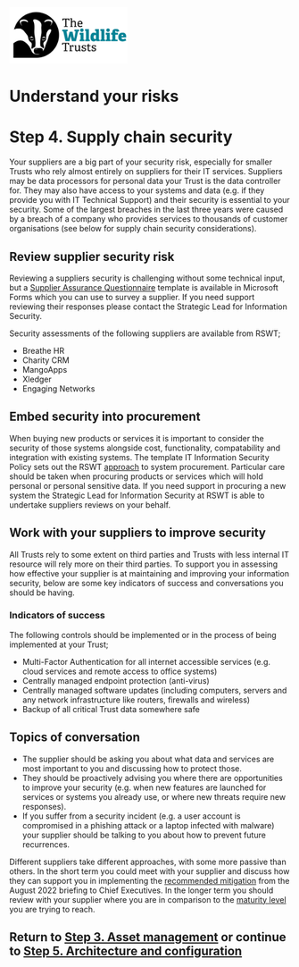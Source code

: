 <img src="/Levels/twt-logo.png" height="100">

# Understand your risks
# Step 4. Supply chain security

Your suppliers are a big part of your security risk, especially for smaller Trusts who rely almost entirely on suppliers for their IT services.  Suppliers may be data processors for personal data your Trust is the data controller for. They may also have access to your systems and data (e.g. if they provide you with IT Technical Support) and their security is essential to your security.  Some of the largest breaches in the last three years were caused by a breach of a company who provides services to thousands of customer organisations (see below for supply chain security considerations).

## Review supplier security risk 
Reviewing a suppliers security is challenging without some technical input, but a [Supplier Assurance Questionnaire](https://forms.office.com/Pages/ShareFormPage.aspx?id=FGSXBloaNEOsBOerQ0QtNvqeUsTWMVFAkfvUqkmlpUtUN1JMTkw2SURPT0pFRVIxOFpKN1BJODlDNC4u&sharetoken=7yG2wCqR84qa3WpTM5tY) template is available in Microsoft Forms which you can use to survey a supplier.  If you need support reviewing their responses please contact the Strategic Lead for Information Security.

Security assessments of the following suppliers are available from RSWT;
- Breathe HR
- Charity CRM
- MangoApps
- Xledger
- Engaging Networks

## Embed security into procurement
When buying new products or services it is important to consider the security of those systems alongside cost, functionality, compatability and integration with existing systems.  The template IT Information Security Policy sets out the RSWT [approach](/it-information-security-policy.md#system-acquisition-and-development) to system procurement.  Particular care should be taken when procuring products or services which will hold personal or personal sensitive data.  If you need support in procuring a new system the Strategic Lead for Information Security at RSWT is able to undertake suppliers reviews on your behalf.

## Work with your suppliers to improve security
All Trusts rely to some extent on third parties and Trusts with less internal IT resource will rely more on their third parties. To support you in assessing how effective your supplier is at maintaining and improving your information security, below are some key indicators of success and conversations you should be having.

### Indicators of success
The following controls should be implemented or in the process of being implemented at your Trust;
- Multi-Factor Authentication for all internet accessible services (e.g. cloud services and remote access to office systems)
- Centrally managed endpoint protection (anti-virus)
- Centrally managed software updates (including computers, servers and any network infrastructure like routers, firewalls and wireless)
- Backup of all critical Trust data somewhere safe

## Topics of conversation
- The supplier should be asking you about what data and services are most important to you and discussing how to protect those.
- They should be proactively advising you where there are opportunities to improve your security (e.g. when new features are launched for services or systems you already use, or where new threats require new responses).
- If you suffer from a security incident (e.g. a user account is compromised in a phishing attack or a laptop infected with malware) your supplier should be talking to you about how to prevent future recurrences.

Different suppliers take different approaches, with some more passive than others.  In the short term you could meet with your supplier and discuss how they can support you in implementing the [recommended mitigation](/1-Understand-your-risks/awareness/cyber-threats-and-recommended-mitigations.md#recommended-mitigation) from the August 2022 briefing to Chief Executives.  In the longer term you should review with your supplier where you are in comparison to the [maturity level](https://github.com/rswt-rbartlett/cyber-security-framework#approach) you are trying to reach.

## Return to [Step 3. Asset management](./Step-03-Asset-Management.md) or continue to [Step 5. Architecture and configuration](/2-Implement-appropriate-mitigations/Step-05-Architecture-and-Configuration.md)